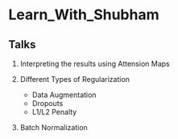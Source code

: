 # Learn_With_Shubham

## Talks

1. Interpreting the results using Attension Maps

2. Different Types of Regularization
   * Data Augmentation
   * Dropouts
   * L1/L2 Penalty
  
3. Batch Normalization
